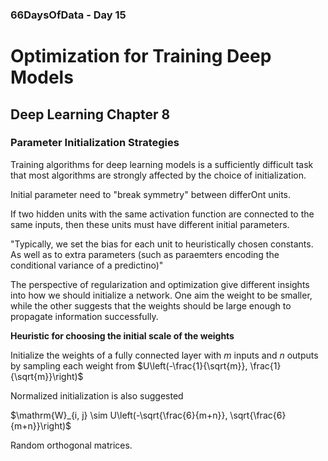 ### 66DaysOfData - Day 15

# Optimization for Training Deep Models

## Deep Learning Chapter 8

### Parameter Initialization Strategies

Training algorithms for deep learning models is a sufficiently difficult task that most algorithms are strongly affected by the choice of initialization.

Initial parameter need to "break symmetry" between differOnt units.

If two hidden units with the same activation function are connected to the same inputs, then these units must have different initial parameters.

"Typically, we set the bias for each unit to heuristically chosen constants. As well as to extra parameters (such as paraemters encoding the conditional variance of a predictino)"

The perspective of regularization and optimization give different insights into how we should initialize a network. One aim the weight to be smaller, while the other suggests that the weights should be large enough to propagate information successfully.

**Heuristic for choosing the initial scale of the weights**

Initialize the weights of a fully connected layer with $m$ inputs and $n$ outputs by sampling each weight from $U\left(-\frac{1}{\sqrt{m}}, \frac{1}{\sqrt{m}}\right)$ 

Normalized initialization is also suggested

$\mathrm{W}_{i, j} \sim U\left(-\sqrt{\frac{6}{m+n}}, \sqrt{\frac{6}{m+n}}\right)$

Random orthogonal matrices.

